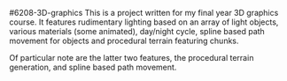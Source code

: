 #6208-3D-graphics
This is a project written for my final year 3D graphics course. It features rudimentary lighting based on an array of light objects, various materials (some animated), day/night cycle, spline based path movement for objects and procedural terrain featuring chunks.

Of particular note are the latter two features, the procedural terrain generation, and spline based path movement.
